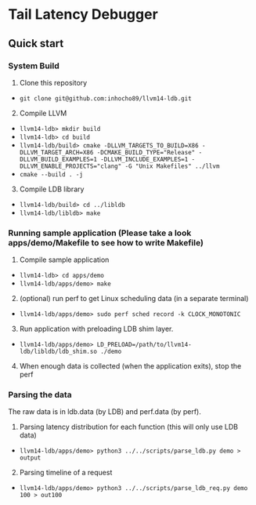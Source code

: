 # Tail Latency Debugger

## Quick start

### System Build
1. Clone this repository

  * ``git clone git@github.com:inhocho89/llvm14-ldb.git``

2. Compile LLVM
  * ``llvm14-ldb> mkdir build``
  * ``llvm14-ldb> cd build``
  * ``llvm14-ldb/build> cmake -DLLVM_TARGETS_TO_BUILD=X86 -DLLVM_TARGET_ARCH=X86 -DCMAKE_BUILD_TYPE="Release" -DLLVM_BUILD_EXAMPLES=1 -DLLVM_INCLUDE_EXAMPLES=1 -DLLVM_ENABLE_PROJECTS="clang" -G "Unix Makefiles" ../llvm``
  * ``cmake --build . -j``

3. Compile LDB library
  * ``llvm14-ldb/build> cd ../libldb``
  * ``llvm14-ldb/libldb> make``

### Running sample application (Please take a look apps/demo/Makefile to see how to write Makefile)
1. Compile sample application
  * ``llvm14-ldb> cd apps/demo``
  * ``llvm14-ldb/apps/demo> make``

2. (optional) run perf to get Linux scheduling data (in a separate terminal)
  * ``llvm14-ldb/apps/demo> sudo perf sched record -k CLOCK_MONOTONIC``

3. Run application with preloading LDB shim layer.
  * ``llvm14-ldb/apps/demo> LD_PRELOAD=/path/to/llvm14-ldb/libldb/ldb_shim.so ./demo``

4. When enough data is collected (when the application exits), stop the perf

### Parsing the data
The raw data is in ldb.data (by LDB) and perf.data (by perf).
1. Parsing latency distribution for each function (this will only use LDB data)
  * ``llvm14-ldb/apps/demo> python3 ../../scripts/parse_ldb.py demo > output``

2. Parsing timeline of a request
  * ``llvm14-ldb/apps/demo> python3 ../../scripts/parse_ldb_req.py demo 100 > out100``


